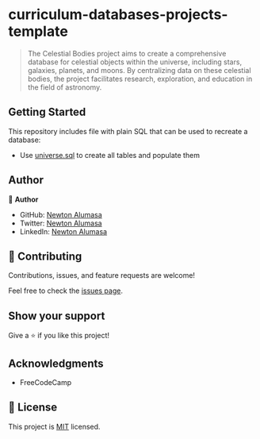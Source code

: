# curriculum-databases-projects-template

> The Celestial Bodies project aims to create a comprehensive database for celestial objects within the universe, including stars, galaxies, planets, and moons. By centralizing data on these celestial bodies, the project facilitates research, exploration, and education in the field of astronomy.


## Getting Started

This repository includes file with plain SQL that can be used to recreate a database:

- Use [universe.sql](./project/freecodecamp/universe.sql) to create all tables and populate them

## Author

👤 **Author**

- GitHub: [Newton Alumasa](https://github.com/altontonn)
- Twitter: [Newton Alumasa](https://twitter.com/AlumasaNewton)
- LinkedIn: [Newton Alumasa](https://www.linkedin.com/in/newton-alumasa/)

## 🤝 Contributing

Contributions, issues, and feature requests are welcome!

Feel free to check the [issues page](https://github.com/altontonn/celestial-bodies/issues).

## Show your support

Give a ⭐️ if you like this project!

## Acknowledgments

- FreeCodeCamp

## 📝 License

This project is [MIT](https://github.com/altontonn/celestial-bodies/blob/main/LICENSE) licensed.
